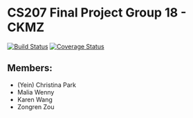 # CS207 Final Project Group 18 - CKMZ
[![Build Status](https://travis-ci.com/cs207-CKMZ/cs207-FinalProject.svg?branch=master)](https://travis-ci.com/cs207-CKMZ/cs207-FinalProject.svg?branch=master)
[![Coverage Status](https://coveralls.io/repos/github/cs207-CKMZ/cs207-FinalProject/badge.svg?branch=master)](https://coveralls.io/github/cs207-CKMZ/cs207-FinalProject?branch=master)

## Members:
* (Yein) Christina Park
* Malia Wenny
* Karen Wang
* Zongren Zou
